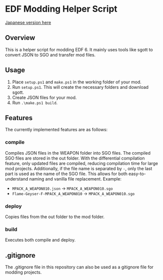 # EDF Modding Helper Script
[Japanese version here](README.md)

## Overview
This is a helper script for modding EDF 6.
It mainly uses tools like sgott to convert JSON to SGO and transfer mod files.

## Usage
1. Place `setup.ps1` and `make.ps1` in the working folder of your mod.
2. Run `setup.ps1`. This will create the necessary folders and download sgott.
3. Create JSON files for your mod.
4. Run `.\make.ps1 build`.

## Features
The currently implemented features are as follows:

### compile
Compiles JSON files in the WEAPON folder into SGO files. The compiled SGO files are stored in the out folder.
With the differential compilation feature, only updated files are compiled, reducing compilation time for large mod projects.
Additionally, if the file name is separated by `-`, only the last part is used as the name of the SGO file.
This allows for both easy-to-understand naming and vanilla file replacement.
Example:
- `MPACK_A_WEAPON010.json` -> `MPACK_A_WEAPON010.sgo`
- `Flame-Geyser-F-MPACK_A_WEAPON010` -> `MPACK_A_WEAPON010.sgo`

### deploy
Copies files from the out folder to the mod folder.

### build
Executes both compile and deploy.

## .gitignore
The .gitignore file in this repository can also be used as a gitignore file for modding projects.